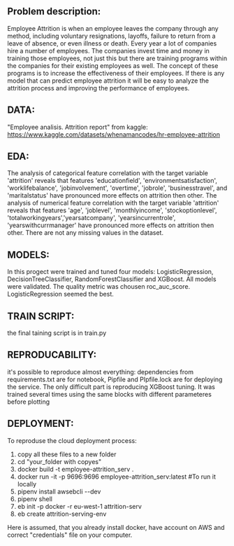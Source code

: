 ## Problem description:
Employee Attrition is when an employee leaves the company through any method, including voluntary resignations, layoffs, failure to return from a leave of absence, or even illness or death. Every year a lot of companies hire a number of employees. The companies invest time and money in training those employees, not just this but there are training programs within the companies for their existing employees as well. The concept of these programs is to increase the effectiveness of their employees. If there is any model that can predict employee attrition it will be easy to analyze the attrition process and improving the performance of employees.

## DATA: 
"Employee analisis. Attrition report" from kaggle: https://www.kaggle.com/datasets/whenamancodes/hr-employee-attrition

## EDA:
The analysis of categorical feature correlation with the target variable 'attrition' reveals that features 'educationfield', 'environmentsatisfaction', 'worklifebalance', 'jobinvolvement', 'overtime', 'jobrole', 'businesstravel', and 'maritalstatus' have pronounced more effects on attrition then other.
The analysis of numerical feature correlation with the target variable 'attrition' reveals that features 'age', 'joblevel', 'monthlyincome', 'stockoptionlevel', 'totalworkingyears','yearsatcompany', 'yearsincurrentrole', 'yearswithcurrmanager'  have pronounced more effects on attrition then other. 
There are not any missing values in the dataset.

## MODELS: 
In this progect were trained and tuned four models: LogisticRegression, DecisionTreeClassifier, RandomForestClassifier and XGBoost. All models were validated. The quality metric was chousen roc_auc_score. LogisticRegression seemed the best.

## TRAIN SCRIPT: 
the final taining script is in train.py

## REPRODUCABILITY: 
it's possible to reproduce almost everything: dependencies from requirements.txt are for notebook, Pipfile and PIpfile.lock are for deploying the service. The only difficult part is reproducing XGBoost tuning. It was trained several times using the same blocks with different parameteres before plotting

## DEPLOYMENT: 
To reproduse the cloud deployment process:
1) copy all these files to a new folder
2) cd "your_folder with copyes"
3) docker build -t employee-attrition_serv .
4) docker run -it -p 9696:9696 employee-attrition_serv:latest #To run it locally
5) pipenv install awsebcli --dev
6) pipenv shell
7) eb init -p docker -r eu-west-1 attrition-serv
8) eb create attrition-serving-env

Here is assumed, that you already install docker, have account on AWS and correct "credentials" file on your computer.
